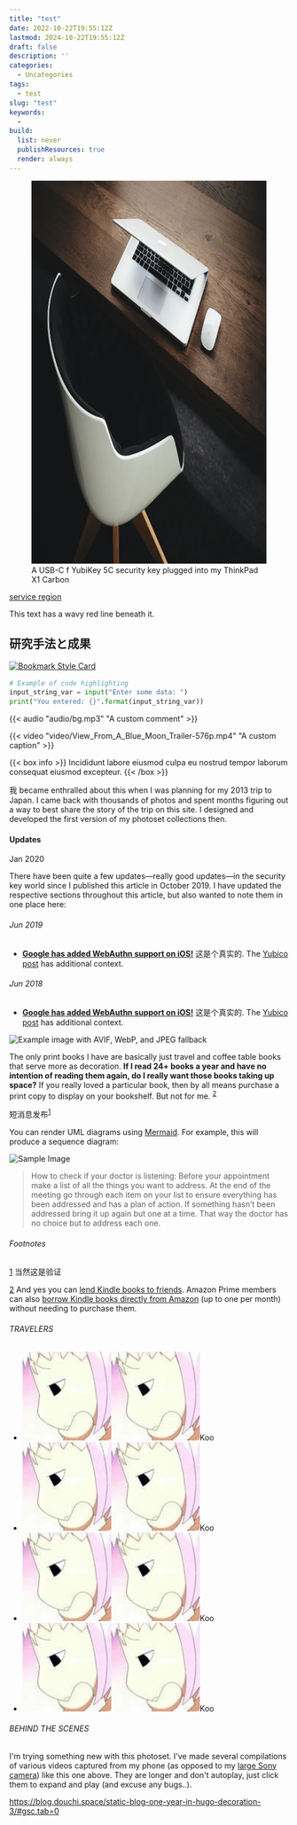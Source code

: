 ```yaml
---
title: "test"
date: 2022-10-22T19:55:12Z
lastmod: 2024-10-22T19:55:12Z
draft: false
description: ''
categories:
  - Uncategories
tags:
  - test
slug: "test"
keywords:
  - 
build:
  list: never
  publishResources: true
  render: always
---
```

<section class="photoset">
  <div class="photoset-row">
    <figure class="photoset-item single caption" data-pswp-uid="1">
        <a href="#"><img src="/images/1311.webp" data-webp="true" style="height: 691px; width: 1000.36px;"></a>
      A USB-C f YubiKey 5C security key plugged into my ThinkPad X1 Carbon
    </figure>
  </div>
</section>


<a href="https://docs.railway.app/reference/regions#region-options" target="_blank" rel="noreferrer" >service region</a>

<p class="double">This text has a wavy red line beneath it.</p>

<h2 class="hdgSec02">研究手法と成果</h2>

<!--![screen reader text](/snip/1122.png "caption")-->

[![Bookmark Style Card](https://svg.bookmark.style/api?url=https://bookmark.style)](https://bookmark.style)

```python
# Example of code highlighting
input_string_var = input("Enter some data: ")
print("You entered: {}".format(input_string_var))
```

{{< audio "audio/bg.mp3" "A custom comment" >}}

{{< video "video/View_From_A_Blue_Moon_Trailer-576p.mp4" "A custom caption" >}}

{{< box info >}}
  Incididunt labore eiusmod culpa eu nostrud tempor laborum consequat eiusmod excepteur.
{{< /box >}}

<p class="has-dropcap">
<span aria-labelledby="word--first" role="text">
 <span aria-hidden="true">
  <span class="dropcap">我</span>
 </span>
</span>
became enthralled about this when I was planning for my 2013 trip to Japan. I came back with thousands of photos and spent months figuring out a way to best share the story of the trip on this site. I designed and developed the first version of my photoset collections then.
</p>

<div class="content-module yellow">
  <div class="header">
    <h4 class="toc" id="updates">Updates</h4>
    <p class="metasub">Jan 2020</p>

  </div>
    <p>There have been quite a few updates—really good updates—in the security key world since I published this article in October 2019. I have updated the respective sections throughout this article, but also wanted to note them in one place here:</p>
    <h6 class="top-2">Jun 2019</h6>
<ul>
      <li>
        <p><strong><a href="https://s#" title="#">Google has added WebAuthn support on iOS!</a></strong> 这是个真实的. The <a href="https://#/" title="#">Yubico post</a> has additional context.</p>
      </li>
    </ul>
    <h6 class="top-2">Jun 2018</h6>
<ul>
      <li>
        <p><strong><a href="https://#" title="#">Google has added WebAuthn support on iOS!</a></strong> 这是个真实的. The <a href="https://#/" title="#">Yubico post</a> has additional context.</p>
      </li>
    </ul>

</div>



<picture>
  <source srcset="https://www.koojiafeng.com/images/bg/bg.avif" type="image/avif">
  <source srcset="https://www.koojiafeng.com/images/bg/bg.webp" type="image/webp">
  <img src="ihttps://www.koojiafeng.com/images/bg/bg.jpeg" alt="Example image with AVIF, WebP, and JPEG fallback">
</picture>


<p>The only print books I have are basically just travel and coffee table books that serve more as decoration. <strong>If I read 24+ books a year and have no intention of reading them again, do I really want those books taking up space?</strong> If you really loved a particular book, then by all means purchase a print copy to display on your bookshelf. But not for me. <sup><a rel="footnote" href="#footnote-2" id="r2">2</a></sup></p>

<p>短消息发布<sup><a rel="footnote" href="#footnote-1" id="r1">1</a></sup></p>



You can render UML diagrams using [Mermaid](https://mermaidjs.github.io/). For example, this will produce a sequence diagram:

<div class="c-cmjOaN c-cmjOaN-cGSuyl-animateIn-true c-cmjOaN-ikRsAQh-css">
<span class="c-cSYTWC c-cSYTWC-hEuRwX-shape-large"><span aria-hidden="true" style="width: 100%; height: 100%; opacity: 0;"></span>
<span style="opacity: 1;">
    <div class="image-container">
        <img src="/images/2024/Adoley_2_2_dfd3a0ca3f.jpg" alt="Sample Image" class="hover-zoom" >
    </div>
</span>
</div>

<blockquote>How to check if your doctor is listening: Before your appointment make a list of all the things you want to address. At the end of the meeting go through each item on your list to ensure everything has been addressed and has a plan of action. If something hasn’t been addressed bring it up again but one at a time. That way the doctor has no choice but to address each one.</blockquote>

<section name="footnotes" id="footnotes">
<h6 class="toc toc-hidden" id="fn">Footnotes</h6>
<p id="footnote-1"><a href="#r1">1</a> 当然这是验证</p>

<p id="footnote-2"><a href="#r2">2</a> And yes you can <a href="https://www.amazon.com/gp/help/customer/display.html?nodeId=200549320" title="Lend or Borrow Kindle Books">lend Kindle books to friends</a>. Amazon Prime members can also <a href="https://www.amazon.com/gp/help/customer/display.html?nodeId=200757120" title="Borrow Books from the Kindle Owners' Lending Library">borrow Kindle books directly from Amazon</a> (up to one per month) without needing to purchase them.</p>
</section>


<section class="story-content">
<div class="context-card">
<h6>TRAVELERS</h6>
<ul class="travelers">
<li><a href="#" target="_blank"><img src="/av.jpg" class="av1" alt="#"><img src="/av.jpg" class="av2" alt="#"></a><span>Koo</span></li>
<li><a href="#" target="_blank"><img class="av1" src="/av.jpg" alt="#"><img class="av2" src="/av.jpg" alt="#"></a><span>Koo</span></li>
<li><a href="#" target="_blank"><img class="av1" src="/av.jpg" alt="#"><img class="av2" src="/av.jpg" alt="#"></a><span>Koo</span></li>
<li><a href="#" target="_blank"><img class="av1" src="/av.jpg" alt="#"><img class="av2" src="/av.jpg" alt="#"></a><span>Koo</span></li>

</ul>
</div>

<div class="context-card">
    <h6>BEHIND THE SCENES</h6>
    <p>I'm trying something new with this photoset. I've made several compilations of various videos captured from my phone (as opposed to my <a href="#/" title="Camera Gear - #">large Sony camera</a>) like this one above. They are longer and don't autoplay, just click them to expand and play (and excuse any bugs..).</p>
  </div>
</section>

https://blog.douchi.space/static-blog-one-year-in-hugo-decoration-3/#gsc.tab=0